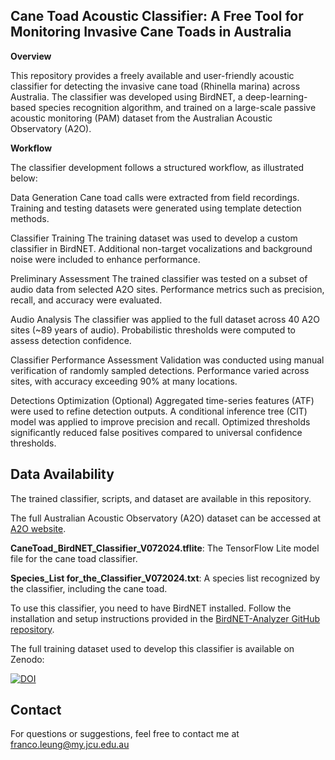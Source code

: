 ## Cane Toad Acoustic Classifier: A Free Tool for Monitoring Invasive Cane Toads in Australia

**Overview**

This repository provides a freely available and user-friendly acoustic classifier for detecting the invasive cane toad (Rhinella marina) across Australia. The classifier was developed using BirdNET, a deep-learning-based species recognition algorithm, and trained on a large-scale passive acoustic monitoring (PAM) dataset from the Australian Acoustic Observatory (A2O).

**Workflow**

The classifier development follows a structured workflow, as illustrated below:

Data Generation
Cane toad calls were extracted from field recordings.
Training and testing datasets were generated using template detection methods.

Classifier Training
The training dataset was used to develop a custom classifier in BirdNET.
Additional non-target vocalizations and background noise were included to enhance performance.

Preliminary Assessment
The trained classifier was tested on a subset of audio data from selected A2O sites.
Performance metrics such as precision, recall, and accuracy were evaluated.

Audio Analysis
The classifier was applied to the full dataset across 40 A2O sites (~89 years of audio).
Probabilistic thresholds were computed to assess detection confidence.

Classifier Performance Assessment
Validation was conducted using manual verification of randomly sampled detections.
Performance varied across sites, with accuracy exceeding 90% at many locations.

Detections Optimization (Optional)
Aggregated time-series features (ATF) were used to refine detection outputs.
A conditional inference tree (CIT) model was applied to improve precision and recall.
Optimized thresholds significantly reduced false positives compared to universal confidence thresholds.

## Data Availability
The trained classifier, scripts, and dataset are available in this repository.

The full Australian Acoustic Observatory (A2O) dataset can be accessed at [A2O website](https://data.acousticobservatory.org/).

**CaneToad_BirdNET_Classifier_V072024.tflite**: 
The TensorFlow Lite model file for the cane toad classifier.

**Species_List for_the_Classifier_V072024.txt**:
A species list recognized by the classifier, including the cane toad.

To use this classifier, you need to have BirdNET installed. Follow the installation and setup instructions provided in the [BirdNET-Analyzer GitHub repository](https://github.com/kahst/BirdNET-Analyzer).

The full training dataset used to develop this classifier is available on Zenodo:

[![DOI](https://zenodo.org/badge/DOI/10.5281/zenodo.13826911.svg)](https://doi.org/10.5281/zenodo.13826911)

## Contact
For questions or suggestions, feel free to contact me at franco.leung@my.jcu.edu.au



